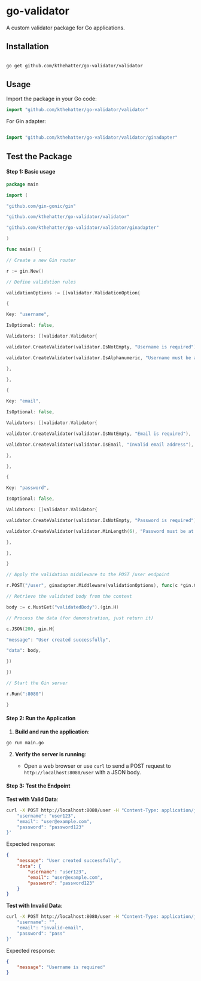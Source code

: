 # go-validator
  
A custom validator package for Go applications.
## Installation
 

```bash

go get github.com/kthehatter/go-validator/validator

```

## Usage

  Import the package in your Go code:

```go
import "github.com/kthehatter/go-validator/validator"
```

For Gin adapter:
```go

import "github.com/kthehatter/go-validator/validator/ginadapter"
```

## Test the Package
#### Step 1: Basic usage

```go
package main

import (

"github.com/gin-gonic/gin"

"github.com/kthehatter/go-validator/validator"

"github.com/kthehatter/go-validator/validator/ginadapter"

)

func main() {

// Create a new Gin router

r := gin.New()

// Define validation rules

validationOptions := []validator.ValidationOption{

{

Key: "username",

IsOptional: false,

Validators: []validator.Validator{

validator.CreateValidator(validator.IsNotEmpty, "Username is required"),

validator.CreateValidator(validator.IsAlphanumeric, "Username must be alphanumeric"),

},

},

{

Key: "email",

IsOptional: false,

Validators: []validator.Validator{

validator.CreateValidator(validator.IsNotEmpty, "Email is required"),

validator.CreateValidator(validator.IsEmail, "Invalid email address"),

},

},

{

Key: "password",

IsOptional: false,

Validators: []validator.Validator{

validator.CreateValidator(validator.IsNotEmpty, "Password is required"),

validator.CreateValidator(validator.MinLength(6), "Password must be at least 6 characters"),

},

},

}

// Apply the validation middleware to the POST /user endpoint

r.POST("/user", ginadapter.Middleware(validationOptions), func(c *gin.Context) {

// Retrieve the validated body from the context

body := c.MustGet("validatedBody").(gin.H)

// Process the data (for demonstration, just return it)

c.JSON(200, gin.H{

"message": "User created successfully",

"data": body,

})

})  

// Start the Gin server

r.Run(":8080")

}

```

#### Step 2: Run the Application

1. **Build and run the application**:

```bash
go run main.go
```

2. **Verify the server is running**:
    
    - Open a web browser or use `curl` to send a POST request to `http://localhost:8080/user` with a JSON body.
        

#### Step 3: Test the Endpoint

**Test with Valid Data**:

```bash
curl -X POST http://localhost:8080/user -H "Content-Type: application/json" -d '{
    "username": "user123",
    "email": "user@example.com",
    "password": "password123"
}'
```

Expected response:

```json
{
    "message": "User created successfully",
    "data": {
        "username": "user123",
        "email": "user@example.com",
        "password": "password123"
    }
}
```

**Test with Invalid Data**:

```bash
curl -X POST http://localhost:8080/user -H "Content-Type: application/json" -d '{
    "username": "",
    "email": "invalid-email",
    "password": "pass"
}'
```

Expected response:

```json
{
    "message": "Username is required"
}
```